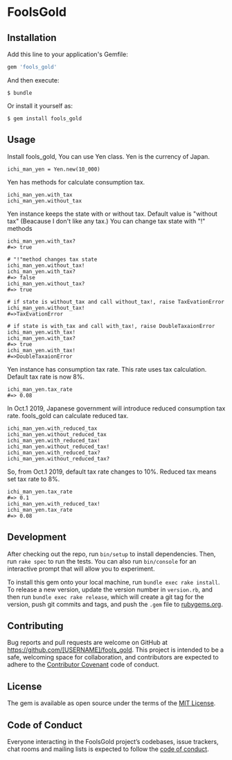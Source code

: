 # FoolsGold


## Installation

Add this line to your application's Gemfile:

```ruby
gem 'fools_gold'
```

And then execute:

    $ bundle

Or install it yourself as:

    $ gem install fools_gold

## Usage

Install fools_gold, You can use Yen class.
Yen is the currency of Japan.

```
ichi_man_yen = Yen.new(10_000)
```

Yen has methods for calculate consumption tax.
````
ichi_man_yen.with_tax
ichi_man_yen.without_tax
````

Yen instance keeps the state with or without tax.
Default value is "without tax" (Beacause I don't like any tax.)
You can change tax state with "!" methods
```
ichi_man_yen.with_tax?
#=> true

# "!"method changes tax state
ichi_man_yen.without_tax!
ichi_man_yen.with_tax?
#=> false
ichi_man_yen.without_tax?
#=> true

# if state is without_tax and call without_tax!, raise TaxEvationError
ichi_man_yen.without_tax!
#=>TaxEvationError

# if state is with_tax and call with_tax!, raise DoubleTaxaionError
ichi_man_yen.with_tax!
ichi_man_yen.with_tax?
#=> true
ichi_man_yen.with_tax!
#=>DoubleTaxaionError
```

Yen instance has consumption tax rate. This rate uses tax calculation.
Default tax rate is now 8%.
```
ichi_man_yen.tax_rate
#=> 0.08
```

In Oct.1 2019, Japanese government will introduce reduced consumption tax rate.
fools_gold can calculate reduced tax.
```
ichi_man_yen.with_reduced_tax
ichi_man_yen.without_reduced_tax
ichi_man_yen.with_reduced_tax!
ichi_man_yen.without_reduced_tax!
ichi_man_yen.with_reduced_tax?
ichi_man_yen.without_reduced_tax?
```
So, from Oct.1 2019, default tax rate changes to 10%.
Reduced tax means set tax rate to 8%.
```
ichi_man_yen.tax_rate
#=> 0.1
ichi_man_yen.with_reduced_tax!
ichi_man_yen.tax_rate
#=> 0.08
```


## Development

After checking out the repo, run `bin/setup` to install dependencies. Then, run `rake spec` to run the tests. You can also run `bin/console` for an interactive prompt that will allow you to experiment.

To install this gem onto your local machine, run `bundle exec rake install`. To release a new version, update the version number in `version.rb`, and then run `bundle exec rake release`, which will create a git tag for the version, push git commits and tags, and push the `.gem` file to [rubygems.org](https://rubygems.org).

## Contributing

Bug reports and pull requests are welcome on GitHub at https://github.com/[USERNAME]/fools_gold. This project is intended to be a safe, welcoming space for collaboration, and contributors are expected to adhere to the [Contributor Covenant](http://contributor-covenant.org) code of conduct.

## License

The gem is available as open source under the terms of the [MIT License](https://opensource.org/licenses/MIT).

## Code of Conduct

Everyone interacting in the FoolsGold project’s codebases, issue trackers, chat rooms and mailing lists is expected to follow the [code of conduct](https://github.com/[USERNAME]/fools_gold/blob/master/CODE_OF_CONDUCT.md).
